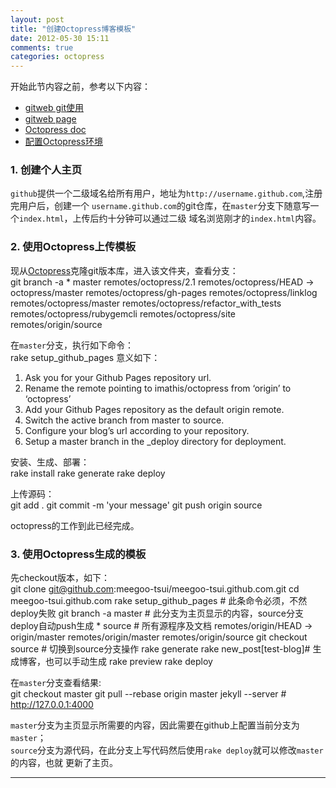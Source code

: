 ```yaml
---
layout: post
title: "创建Octopress博客模板"
date: 2012-05-30 15:11
comments: true
categories: octopress
---
```


开始此节内容之前，参考以下内容：

* [gitweb git使用](http://help.github.com/linux-set-up-git/)
* [gitweb page](http://help.github.com/pages/)
* [Octopress doc](http://octopress.org)
* [配置Octopress环境](/blog/2012/05/29/config-octopress-env)

### 1. 创建个人主页 ###
`github`提供一个二级域名给所有用户，地址为`http://username.github.com`,注册完用户后，创建一个
`username.github.com`的git仓库，在`master`分支下随意写一个`index.html`，上传后约十分钟可以通过二级
域名浏览刚才的`index.html`内容。

### 2. 使用Octopress上传模板 ###
现从[Octopress](https://github.com/imathis/octopress)克隆git版本库，进入该文件夹，查看分支：   
	git branch -a
	* master
	  remotes/octopress/2.1
	  remotes/octopress/HEAD -> octopress/master
	  remotes/octopress/gh-pages
	  remotes/octopress/linklog
	  remotes/octopress/master
	  remotes/octopress/refactor_with_tests
	  remotes/octopress/rubygemcli
	  remotes/octopress/site
	  remotes/origin/source

在`master`分支，执行如下命令：   
	rake setup_github_pages
意义如下：   
1. Ask you for your Github Pages repository url.
2. Rename the remote pointing to imathis/octopress from ‘origin’ to ‘octopress’
3. Add your Github Pages repository as the default origin remote.
4. Switch the active branch from master to source.
5. Configure your blog’s url according to your repository.
6. Setup a master branch in the _deploy directory for deployment.

安装、生成、部署：   
	rake install
	rake generate
	rake deploy

上传源码：   
	git add .
	git commit -m 'your message'
	git push origin source

octopress的工作到此已经完成。

### 3. 使用Octopress生成的模板 ###
先checkout版本，如下：   
	git clone git@github.com:meegoo-tsui/meegoo-tsui.github.com.git
	cd meegoo-tsui.github.com
	rake setup_github_pages # 此条命令必须，不然deploy失败
	git branch -a
	  master                # 此分支为主页显示的内容，source分支deploy自动push生成
	* source                # 所有源程序及文档
	  remotes/origin/HEAD -> origin/master
	  remotes/origin/master
	  remotes/origin/source
	git checkout source     # 切换到source分支操作
	rake generate
	rake new_post[test-blog]# 生成博客，也可以手动生成
	rake preview
	rake deploy

在`master`分支查看结果:    
	git checkout master
	git pull --rebase origin master
	jekyll --server         # http://127.0.0.1:4000

`master`分支为主页显示所需要的内容，因此需要在github上配置当前分支为`master`；    
`source`分支为源代码，在此分支上写代码然后使用`rake deploy`就可以修改`master`的内容，也就
更新了主页。

<hr />
